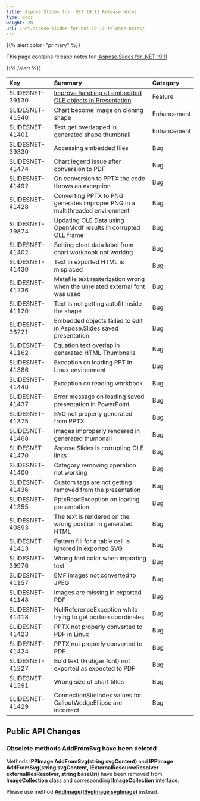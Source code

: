 ```yaml
---
title: Aspose.Slides for .NET 19.11 Release Notes
type: docs
weight: 20
url: /net/aspose-slides-for-net-19-11-release-notes/
---
```


{{% alert color="primary" %}} 

This page contains release notes for [ Aspose.Slides for .NET 19.11](https://www.nuget.org/packages/Aspose.Slides.NET/)

{{% /alert %}} 

|**Key**|**Summary**|**Category**|
| :- | :- | :- |
|SLIDESNET-39130|[Improve handling of embedded OLE objects in Presentation](/slides/net/shape-manipulations/#shapemanipulations-extractembeddedfilesfromoleobject)|Feature|
|SLIDESNET-41340|Chart become image on cloning shape|Enhancement|
|SLIDESNET-41401|Text get overlapped in generated shape thumbnail|Enhancement|
|SLIDESNET-39330|Accessing embedded files|Bug|
|SLIDESNET-41474|Chart legend issue after conversion to PDF|Bug|
|SLIDESNET-41492|On conversion to PPTX the code throws an exception|Bug|
|SLIDESNET-41428|Converting PPTX to PNG generates improper PNG in a multithreaded environment|Bug|
|SLIDESNET-39874|Updating OLE Data using OpenMcdf results in corrupted OLE frame|Bug|
|SLIDESNET-41402|Setting chart data label from chart workbook not working|Bug|
|SLIDESNET-41430|Text in exported HTML is misplaced|Bug|
|SLIDESNET-41236|Metafile text rasterization wrong when the unrelated external font was used|Bug|
|SLIDESNET-41120|Text is not getting autofit inside the shape|Bug|
|SLIDESNET-36221|Embedded objects failed to edit in Aspose.Slides saved presentation|Bug|
|SLIDESNET-41162|Equation text overlap in generated HTML Thumbnails|Bug|
|SLIDESNET-41386|Exception on loading PPT in Linux environment|Bug|
|SLIDESNET-41448|Exception on reading workbook|Bug|
|SLIDESNET-41437|Error message on loading saved presentation in PowerPoint|Bug|
|SLIDESNET-41375|SVG not properly generated from PPTX|Bug|
|SLIDESNET-41468|Images improperly rendered in generated thumbnail|Bug|
|SLIDESNET-41470|Aspose.Slides is corrupting OLE links|Bug|
|SLIDESNET-41400|Category removing operation not working|Bug|
|SLIDESNET-41436|Custom tags are not getting removed from the presentation|Bug|
|SLIDESNET-41355|PptxReadException on loading presentation|Bug|
|SLIDESNET-40893|The text is rendered on the wrong position in generated HTML|Bug|
|SLIDESNET-41413|Pattern fill for a table cell is ignored in exported SVG|Bug|
|SLIDESNET-39976|Wrong font color when importing text|Bug|
|SLIDESNET-41157|EMF images not converted to JPEG|Bug|
|SLIDESNET-41148|Images are missing in exported PDF|Bug|
|SLIDESNET-41418|NullReferenceException while trying to get portion coordinates|Bug|
|SLIDESNET-41423|PPTX not properly converted to PDF in Linux|Bug|
|SLIDESNET-41424|PPTX not properly converted to PDF|Bug|
|SLIDESNET-41227|Bold text (Frutiger font) not exported as expected to PDF|Bug|
|SLIDESNET-41391|Wrong size of chart titles|Bug|
|SLIDESNET-41429|ConnectionSiteIndex values for CalloutWedgeEllipse are incorrect|Bug|
## **Public API Changes**
### **Obsolete methods AddFromSvg have been deleted**
Methods **IPPImage AddFromSvg(string svgContent)** and **IPPImage AddFromSvg(string svgContent, IExternalResourceResolver externalResResolver, string baseUri)** have been removed from **ImageCollection** class and corresponding **IImageCollection** interface.

Please use method [**AddImage(ISvgImage svgImage)**](https://apireference.aspose.com/net/slides/aspose.slides.imagecollection/addimage/methods/1) instead.
